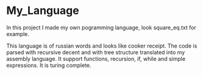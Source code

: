 # My_Language
In this project I made my own pogramming language, look square_eq.txt for example.

This language is of russian words and looks like cooker receipt. 
The code is parsed with recursive decent and with tree structure translated into my assembly language. 
It support functions, recursion, if, while and simple expressions. It is turing complete.
 
